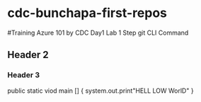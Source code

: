 # cdc-bunchapa-first-repos
#Training Azure 101 by CDC Day1 Lab 1 
 Step git CLI Command 
## Header 2 

### Header 3 
 public static viod main [] 
 {
    system.out.print"HELL LOW WorlD"
 }